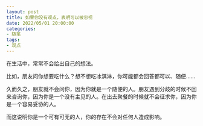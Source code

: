 ```yaml
---
layout: post
title: 如果你没有观点，表明可以被忽视
date: 2022/05/01 20:00:00
categories:
- 随笔
tags:
- 观点
---
```


在生活中，常常不会给出自己的想法。

比如，朋友问你想要吃什么？想不想吃冰淇淋，你可能都会回答都可以、随便……

久而久之，朋友就不会问你，因为你就是一个随便的人。朋友遇到分歧的时候不回来咨询你，因为你是一个没有主见的人。在出去聚餐的时候就不会征求你，因为你是一个容易妥协的人。

而这说明你是一个可有可无的人，你的存在不会对任何人造成影响。
